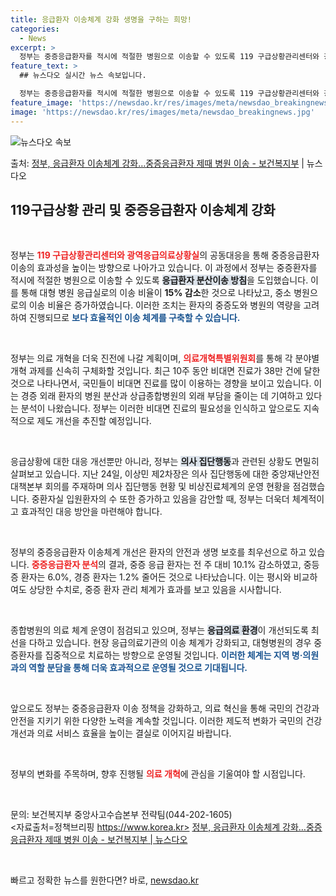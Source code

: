 ```yaml
---
title: 응급환자 이송체계 강화 생명을 구하는 희망!
categories:
  - News
excerpt: >
  정부는 중증응급환자를 적시에 적절한 병원으로 이송할 수 있도록 119 구급상황관리센터와 광역응급의료상황실의 …
feature_text: >
  ## 뉴스다오 실시간 뉴스 속보입니다.

  정부는 중증응급환자를 적시에 적절한 병원으로 이송할 수 있도록 119 구급상황관리센터와 광역응급의료상황실의 …
feature_image: 'https://newsdao.kr/res/images/meta/newsdao_breakingnews.jpg'
image: 'https://newsdao.kr/res/images/meta/newsdao_breakingnews.jpg'
---
```


![뉴스다오 속보](https://newsdao.kr/res/images/meta/newsdao_breakingnews.jpg)

<p>출처: <a href="https://newsdao.kr/3895" rel="dofollow">정부, 응급환자 이송체계 강화…중증응급환자 제때 병원 이송 - 보건복지부</a> | 뉴스다오</p>

<h2 data-ke-size="size26">119구급상황 관리 및 중증응급환자 이송체계 강화</h2>

<p data-ke-size="size16">&nbsp;</p>

정부는 <b><span style="color: #ee2323;">119 구급상황관리센터와 광역응급의료상황실</span></b>의 공동대응을 통해 중증응급환자 이송의 효과성을 높이는 방향으로 나아가고 있습니다. 이 과정에서 정부는 중증환자를 적시에 적절한 병원으로 이송할 수 있도록 <b><span style="background-color: #21538527;">응급환자 분산이송 방침</span></b>을 도입했습니다. 이를 통해 대형 병원 응급실로의 이송 비율이 **15% 감소**한 것으로 나타났고, 중소 병원으로의 이송 비율은 증가하였습니다. 이러한 조치는 환자의 중증도와 병원의 역량을 고려하여 진행되므로 <b><span style="color: #1a5490;">보다 효율적인 이송 체계를 구축할 수 있습니다.</span></b> 

<p data-ke-size="size16">&nbsp;</p>

정부는 의료 개혁을 더욱 진전에 나갈 계획이며, <b><span style="color: #ee2323;">의료개혁특별위원회</span></b>를 통해 각 분야별 개혁 과제를 신속히 구체화할 것입니다. 최근 10주 동안 비대면 진료가 38만 건에 달한 것으로 나타나면서, 국민들이 비대면 진료를 많이 이용하는 경향을 보이고 있습니다. 이는 경증 외래 환자의 병원 분산과 상급종합병원의 외래 부담을 줄이는 데 기여하고 있다는 분석이 나왔습니다. 정부는 이러한 비대면 진료의 필요성을 인식하고 앞으로도 지속적으로 제도 개선을 추진할 예정입니다.

<p data-ke-size="size16">&nbsp;</p>

응급상황에 대한 대응 개선뿐만 아니라, 정부는 <b><span style="background-color: #21538527;">의사 집단행동</span></b>과 관련된 상황도 면밀히 살펴보고 있습니다. 지난 24일, 이상민 제2차장은 의사 집단행동에 대한 중앙재난안전대책본부 회의를 주재하며 의사 집단행동 현황 및 비상진료체계의 운영 현황을 점검했습니다. 중환자실 입원환자의 수 또한 증가하고 있음을 감안할 때, 정부는 더욱더 체계적이고 효과적인 대응 방안을 마련해야 합니다.

<p data-ke-size="size16">&nbsp;</p>

정부의 중증응급환자 이송체계 개선은 환자의 안전과 생명 보호를 최우선으로 하고 있습니다. <b><span style="color: #ee2323;">중증응급환자 분석</span></b>의 결과, 중증 응급 환자는 전 주 대비 10.1% 감소하였고, 중등증 환자는 6.0%, 경증 환자는 1.2% 줄어든 것으로 나타났습니다. 이는 평시와 비교하여도 상당한 수치로, 중증 환자 관리 체계가 효과를 보고 있음을 시사합니다.

<p data-ke-size="size16">&nbsp;</p>

종합병원의 의료 체계 운영이 점검되고 있으며, 정부는 <b><span style="background-color: #21538527;">응급의료 환경</span></b>이 개선되도록 최선을 다하고 있습니다.  현장 응급의료기관의 이송 체계가 강화되고, 대형병원의 경우 중증환자를 집중적으로 치료하는 방향으로 운영될 것입니다. <b><span style="color: #1a5490;">이러한 체계는 지역 병·의원과의 역할 분담을 통해 더욱 효과적으로 운영될 것으로 기대됩니다.</span></b>

<p data-ke-size="size16">&nbsp;</p>

앞으로도 정부는 중증응급환자 이송 정책을 강화하고, 의료 혁신을 통해 국민의 건강과 안전을 지키기 위한 다양한 노력을 계속할 것입니다. 이러한 제도적 변화가 국민의 건강 개선과 의료 서비스 효율을 높이는 결실로 이어지길 바랍니다. 

<p data-ke-size="size16">&nbsp;</p>

정부의 변화를 주목하며, 향후 진행될 <b><span style="color: #ee2323;">의료 개혁</span></b>에 관심을 기울여야 할 시점입니다. 

<p data-ke-size="size16">&nbsp;</p>

문의: 보건복지부 중앙사고수습본부 전략팀(044-202-1605)<br>
<자료출처=정책브리핑 https://www.korea.kr> 
<a href="https://newsdao.kr/3895">정부, 응급환자 이송체계 강화…중증응급환자 제때 병원 이송 - 보건복지부 | 뉴스다오</a>

<p data-ke-size="size16">&nbsp;</p> 

빠르고 정확한 뉴스를 원한다면? 바로, <a href="https://newsdao.kr" rel="dofollow">newsdao.kr</a>


